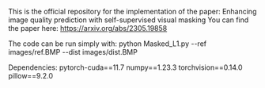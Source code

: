 This is the official repository for the implementation of the paper: Enhancing image quality prediction with self-supervised visual masking
You can find the paper here: https://arxiv.org/abs/2305.19858

The code can be run simply with:
python Masked_L1.py --ref images/ref.BMP --dist images/dist.BMP

Dependencies:
pytorch-cuda==11.7
numpy==1.23.3
torchvision==0.14.0
pillow==9.2.0
